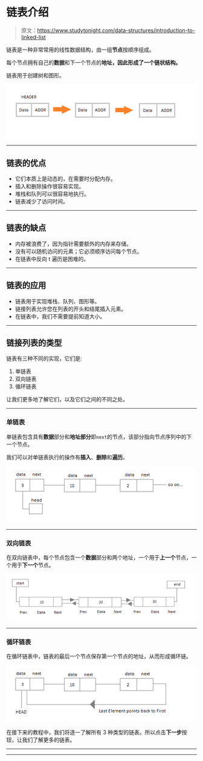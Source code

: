 # 链表介绍

> 原文：<https://www.studytonight.com/data-structures/introduction-to-linked-list>

链表是一种非常常用的线性数据结构，由一组**节点**按顺序组成。

每个节点拥有自己的**数据**和下一个节点的**地址，因此形成了一个链状结构。**

链表用于创建树和图形。

![Linear Linked List](img/fe14546bcb50d9b94963f4742859f85f.png)

* * *

## 链表的优点

*   它们本质上是动态的，在需要时分配内存。
*   插入和删除操作很容易实现。
*   堆栈和队列可以很容易地执行。
*   链表减少了访问时间。

* * *

## 链表的缺点

*   内存被浪费了，因为指针需要额外的内存来存储。
*   没有可以随机访问的元素；它必须顺序访问每个节点。
*   在链表中反向 t 遍历是困难的。

* * *

## 链表的应用

*   链表用于实现堆栈、队列、图形等。
*   链接列表允许您在列表的开头和结尾插入元素。
*   在链表中，我们不需要提前知道大小。

* * *

## 链接列表的类型

链表有三种不同的实现，它们是:

1.  单链表
2.  双向链表
3.  循环链表

让我们更多地了解它们，以及它们之间的不同之处。

* * *

### 单链表

单链表包含具有**数据**部分和**地址部分**即`next`的节点，该部分指向节点序列中的下一个节点。

我们可以对单链表执行的操作有**插入**、**删除**和**遍历**。

![Linear Linked List](img/dff7f113501d3beded600ed62588735d.png)

* * *

### 双向链表

在双向链表中，每个节点包含一个**数据**部分和两个地址，一个用于**上一个**节点，一个用于**下一个**节点。

![Double Linked List](img/35ff219fd042da27ba59feb30b661936.png)

* * *

### 循环链表

在循环链表中，链表的最后一个节点保存第一个节点的地址，从而形成循环链。

![Circular Linked List](img/7e7dc81039a1ff54760fe2873555de07.png)

在接下来的教程中，我们将逐一了解所有 3 种类型的链表。所以点击**下一步**按钮，让我们了解更多的链表。

* * *

* * *